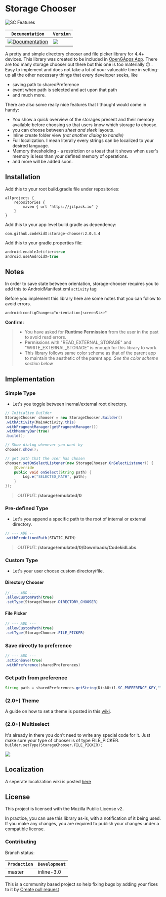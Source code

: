 # Storage Chooser

![SC Features](http://i.imgur.com/nmqPJok.gif)

| **`Documentation`** | **`Version`** |
|-----------------| --------------|
| [![Documentation](https://img.shields.io/badge/api-reference-blue.svg)](https://ashishshekar.com/projects/sc/) | [![](https://jitpack.io/v/codekidX/storage-chooser.svg)](https://jitpack.io/#codekidX/storage-chooser)

A pretty and simple directory chooser and file picker library for 4.4+ devices. This library was created to be included in [OpenGApps App](https://play.google.com/store/apps/details?id=org.opengapps.app). There are too many storage chooser out there but this one is too materially :stuck_out_tongue: . Easy to implement and does not take a lot of your valueable time in setting-up all the other necessary things that every developer seeks, like

- saving path to sharedPreference
- event when path is selected and act upon that path
- and much more.

There are also some really nice features that I thought would come in handy:

- You show a quick overview of the storages present and their memory available before choosing so that users know which storage to choose.
- you can choose between _sheet and sleek_ layouts.
- Inline create folder view _(not another dialog to handle)_
- Full localization. I mean literally every strings can be localized to your desired language.
- Memory thresholding - a restriction or a toast that it shows when user's memory is less than your defined memory of operations.
- and more will be added soon.

## Installation

Add this to your root build.gradle file under repositories:

    allprojects {
    	repositories {
    		maven { url "https://jitpack.io" }
    	}
    }

Add this to your app level build.gradle as dependency:

    com.github.codekidX:storage-chooser:2.0.4.4

Add this to your gradle.properties file:

```gradle
android.enableJetifier=true
android.useAndroidX=true
```

## Notes

In order to save state between orientation, storage-chooser requires you to add this to AndroidManifest.xml `activity` tag

Before you implement this library here are some notes that you can follow to avoid errors.

```xml
android:configChanges="orientation|screenSize"
```

**Confirm:**

> - You have asked for **Runtime Permission** from the user in the past to avoid read errors.
> - Permissions with "READ_EXTERNAL_STORAGE" and "WRITE_EXTERNAL_STORAGE" is enough for this library to work.
> - This library follows same color scheme as that of the parent app to maintain the aesthetic of the parent app. _See the color scheme section below_

## Implementation

### Simple Type

- Let's you toggle between inernal/external root directory.

```java
// Initialize Builder
StorageChooser chooser = new StorageChooser.Builder()
.withActivity(MainActivity.this)
.withFragmentManager(getFragmentManager())
.withMemoryBar(true)
.build();

// Show dialog whenever you want by
chooser.show();

// get path that the user has chosen
chooser.setOnSelectListener(new StorageChooser.OnSelectListener() {
    @Override
    public void onSelect(String path) {
        Log.e("SELECTED_PATH", path);
    }
});
```

> OUTPUT: **/storage/emulated/0**

### Pre-defined Type

- Let's you append a specific path to the root of internal or external directory.

```java
// --- ADD --
.withPredefinedPath(STATIC_PATH)
```

> OUTPUT: **/storage/emulated/0/Downloads/CodekidLabs**

### Custom Type

- Let's your user choose custom directory/file.

#### Directory Chooser

```java
// --- ADD ---
.allowCustomPath(true)
.setType(StorageChooser.DIRECTORY_CHOOSER)
```

#### File Picker

```java
// --- ADD ---
.allowCustomPath(true)
.setType(StorageChooser.FILE_PICKER)
```

### Save directly to preference

```java
// --- ADD ---
.actionSave(true)
.withPreference(sharedPreferences)
```

### Get path from preference

```java
String path = sharedPreferences.getString(DiskUtil.SC_PREFERENCE_KEY,"");
```

### (2.0+) Theme

A guide on how to set a theme is posted in this [wiki](https://github.com/codekidX/storage-chooser/wiki/A-Look-at-Storage-Chooser.Theme).

### (2.0+) Multiselect

It's already in there you don't need to write any special code for it. Just make sure your type of chooser is of type FILE_PICKER.
`builder.setType(StorageChooser.FILE_PICKER);`

![](https://media.giphy.com/media/7AWKkgm9Nozw4/giphy.gif)

## Localization

A seperate localization wiki is posted [here](https://github.com/codekidX/storage-chooser/wiki/Localizing-your-chooser-using-Content)

## License

This project is licensed with the Mozilla Public License v2.

In practice, you can use this library as-is, with a notification of it being used. If you make any changes, you are required to publish your changes under a compatible license.



### Contributing

Branch status:

| **`Production`** | **`Development`** |
|------------------|-------------------|
| master | inline-3.0 |

This is a community based project so help fixing bugs by adding your fixes to it by [Create pull request](https://github.com/codekidX/storage-chooser/pull/new/master)
